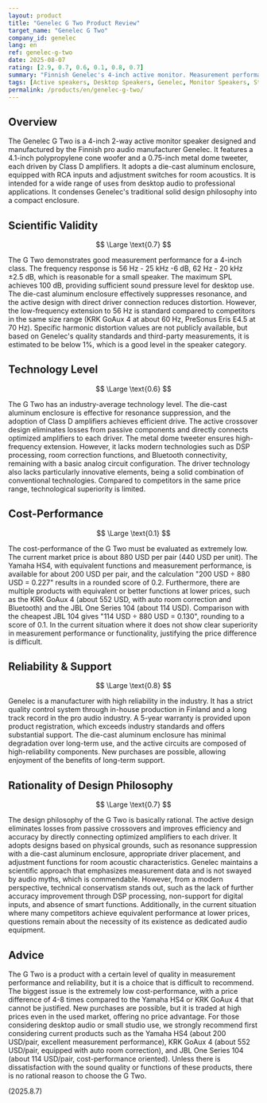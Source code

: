 ```yaml
---
layout: product
title: "Genelec G Two Product Review"
target_name: "Genelec G Two"
company_id: genelec
lang: en
ref: genelec-g-two
date: 2025-08-07
rating: [2.9, 0.7, 0.6, 0.1, 0.8, 0.7]
summary: "Finnish Genelec's 4-inch active monitor. Measurement performance is good, but the price is extremely high, about 6-10 times compared to products with equivalent functions. Currently available as G Two B model."
tags: [Active speakers, Desktop Speakers, Genelec, Monitor Speakers, Studio monitors]
permalink: /products/en/genelec-g-two/
---
```

## Overview

The Genelec G Two is a 4-inch 2-way active monitor speaker designed and manufactured by the Finnish pro audio manufacturer Genelec. It features a 4.1-inch polypropylene cone woofer and a 0.75-inch metal dome tweeter, each driven by Class D amplifiers. It adopts a die-cast aluminum enclosure, equipped with RCA inputs and adjustment switches for room acoustics. It is intended for a wide range of uses from desktop audio to professional applications. It condenses Genelec's traditional solid design philosophy into a compact enclosure.

## Scientific Validity

$$ \Large \text{0.7} $$

The G Two demonstrates good measurement performance for a 4-inch class. The frequency response is 56 Hz - 25 kHz -6 dB, 62 Hz - 20 kHz ±2.5 dB, which is reasonable for a small speaker. The maximum SPL achieves 100 dB, providing sufficient sound pressure level for desktop use. The die-cast aluminum enclosure effectively suppresses resonance, and the active design with direct driver connection reduces distortion. However, the low-frequency extension to 56 Hz is standard compared to competitors in the same size range (KRK GoAux 4 at about 60 Hz, PreSonus Eris E4.5 at 70 Hz). Specific harmonic distortion values are not publicly available, but based on Genelec's quality standards and third-party measurements, it is estimated to be below 1%, which is a good level in the speaker category.

## Technology Level

$$ \Large \text{0.6} $$

The G Two has an industry-average technology level. The die-cast aluminum enclosure is effective for resonance suppression, and the adoption of Class D amplifiers achieves efficient drive. The active crossover design eliminates losses from passive components and directly connects optimized amplifiers to each driver. The metal dome tweeter ensures high-frequency extension. However, it lacks modern technologies such as DSP processing, room correction functions, and Bluetooth connectivity, remaining with a basic analog circuit configuration. The driver technology also lacks particularly innovative elements, being a solid combination of conventional technologies. Compared to competitors in the same price range, technological superiority is limited.

## Cost-Performance

$$ \Large \text{0.1} $$

The cost-performance of the G Two must be evaluated as extremely low. The current market price is about 880 USD per pair (440 USD per unit). The Yamaha HS4, with equivalent functions and measurement performance, is available for about 200 USD per pair, and the calculation "200 USD ÷ 880 USD = 0.227" results in a rounded score of 0.2. Furthermore, there are multiple products with equivalent or better functions at lower prices, such as the KRK GoAux 4 (about 552 USD, with auto room correction and Bluetooth) and the JBL One Series 104 (about 114 USD). Comparison with the cheapest JBL 104 gives "114 USD ÷ 880 USD = 0.130", rounding to a score of 0.1. In the current situation where it does not show clear superiority in measurement performance or functionality, justifying the price difference is difficult.

## Reliability & Support

$$ \Large \text{0.8} $$

Genelec is a manufacturer with high reliability in the industry. It has a strict quality control system through in-house production in Finland and a long track record in the pro audio industry. A 5-year warranty is provided upon product registration, which exceeds industry standards and offers substantial support. The die-cast aluminum enclosure has minimal degradation over long-term use, and the active circuits are composed of high-reliability components. New purchases are possible, allowing enjoyment of the benefits of long-term support.

## Rationality of Design Philosophy

$$ \Large \text{0.7} $$

The design philosophy of the G Two is basically rational. The active design eliminates losses from passive crossovers and improves efficiency and accuracy by directly connecting optimized amplifiers to each driver. It adopts designs based on physical grounds, such as resonance suppression with a die-cast aluminum enclosure, appropriate driver placement, and adjustment functions for room acoustic characteristics. Genelec maintains a scientific approach that emphasizes measurement data and is not swayed by audio myths, which is commendable. However, from a modern perspective, technical conservatism stands out, such as the lack of further accuracy improvement through DSP processing, non-support for digital inputs, and absence of smart functions. Additionally, in the current situation where many competitors achieve equivalent performance at lower prices, questions remain about the necessity of its existence as dedicated audio equipment.

## Advice

The G Two is a product with a certain level of quality in measurement performance and reliability, but it is a choice that is difficult to recommend. The biggest issue is the extremely low cost-performance, with a price difference of 4-8 times compared to the Yamaha HS4 or KRK GoAux 4 that cannot be justified. New purchases are possible, but it is traded at high prices even in the used market, offering no price advantage. For those considering desktop audio or small studio use, we strongly recommend first considering current products such as the Yamaha HS4 (about 200 USD/pair, excellent measurement performance), KRK GoAux 4 (about 552 USD/pair, equipped with auto room correction), and JBL One Series 104 (about 114 USD/pair, cost-performance oriented). Unless there is dissatisfaction with the sound quality or functions of these products, there is no rational reason to choose the G Two.

(2025.8.7)
